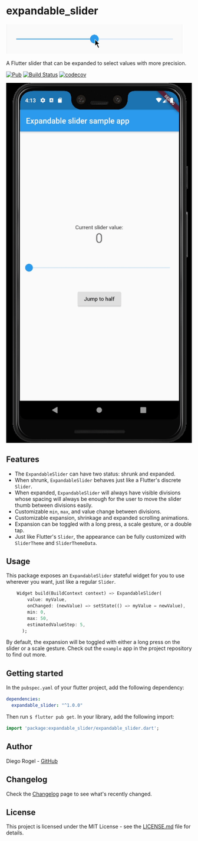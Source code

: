 # expandable_slider

![Header](./header.gif)

A Flutter slider that can be expanded to select values with more precision.

[![Pub](https://img.shields.io/pub/v/expandable_slider.svg)](https://pub.dartlang.org/packages/expandable_slider)
[![Build Status](https://app.bitrise.io/app/1cf17bc69d166d73/status.svg?token=28m4nTQED5nYVupzERAn_g&branch=master)](https://app.bitrise.io/app/1cf17bc69d166d73)
[![codecov](https://codecov.io/gh/drogel/expandable_slider/branch/master/graph/badge.svg?token=I205PEQRLL)](https://codecov.io/gh/drogel/expandable_slider)

![Demo](./demo.gif)

## Features

* The `ExpandableSlider` can have two status: shrunk and expanded.
* When shrunk, `ExpandableSlider` behaves just like a Flutter's discrete `Slider`.
* When expanded, `ExpandableSlider` will always have visible divisions whose spacing will always be enough for the user to move the slider thumb between divisions easily.
* Customizable `min`, `max`, and value change between divisions.
* Customizable expansion, shrinkage and expanded scrolling animations.
* Expansion can be toggled with a long press, a scale gesture, or a double tap.
* Just like Flutter's `Slider`, the appearance can be fully customized with `SliderTheme` and `SliderThemeData`.

## Usage

This package exposes an `ExpandableSlider` stateful widget for you to use wherever
you want, just like a regular `Slider`.

```dart
    Widget build(BuildContext context) => ExpandableSlider(
        value: myValue,
        onChanged: (newValue) => setState(() => myValue = newValue),
        min: 0,
        max: 50,
        estimatedValueStep: 5,
      );
```

By default, the expansion will be toggled with either a long press on the slider or a scale gesture.
Check out the `example` app in the project repository to find out more.

## Getting started

In the `pubspec.yaml` of your flutter project, add the following dependency:

```yaml
dependencies:
  expandable_slider: "^1.0.0"
```

Then run `$ flutter pub get`. In your library, add the following import:

```dart
import 'package:expandable_slider/expandable_slider.dart';
```

## Author

Diego Rogel - [GitHub](https://github.com/drogel)

## Changelog

Check the [Changelog](./CHANGELOG.md) page to see what's recently changed.

## License

This project is licensed under the MIT License - see the [LICENSE.md](LICENSE) file for details.